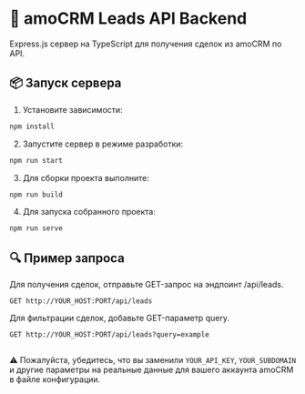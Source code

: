 # 🚀 amoCRM Leads API Backend

Express.js сервер на TypeScript для получения сделок из amoCRM по API.

## 📦 Запуск сервера

1. Установите зависимости:

```bash
npm install
```

2. Запустите сервер в режиме разработки:

```bash
npm run start
```

3. Для сборки проекта выполните: 

```bash
npm run build
```

4. Для запуска собранного проекта: 

```bash
npm run serve
```

## 🔍 Пример запроса

Для получения сделок, отправьте GET-запрос на эндпоинт /api/leads.

`GET http://YOUR_HOST:PORT/api/leads`

Для фильтрации сделок, добавьте GET-параметр query. 

`GET http://YOUR_HOST:PORT/api/leads?query=example`

##

⚠️ Пожалуйста, убедитесь, что вы заменили `YOUR_API_KEY`, `YOUR_SUBDOMAIN` и другие параметры на реальные данные для вашего аккаунта amoCRM в файле конфигурации.